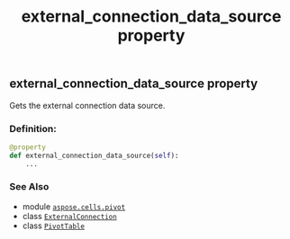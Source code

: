 ﻿---
title: external_connection_data_source property
second_title: Aspose.Cells for Python via .NET API References
description: 
type: docs
weight: 560
url: /aspose.cells.pivot/pivottable/external_connection_data_source/
is_root: false
---

## external_connection_data_source property


Gets the external connection data source.
### Definition:
```python
@property
def external_connection_data_source(self):
    ...
```

### See Also
* module [`aspose.cells.pivot`](../../)
* class [`ExternalConnection`](/cells/python-net/aspose.cells.externalconnections/externalconnection)
* class [`PivotTable`](/cells/python-net/aspose.cells.pivot/pivottable)
